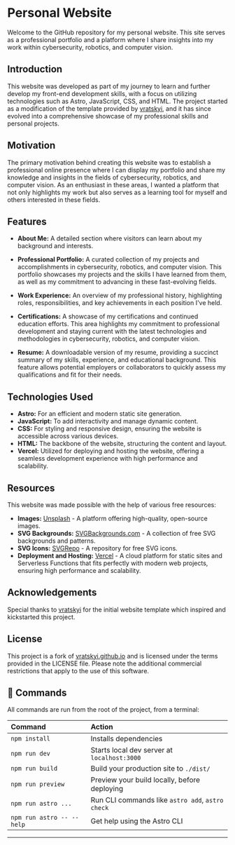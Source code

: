 # Personal Website

Welcome to the GitHub repository for my personal website. This site serves as a professional portfolio and a platform where I share insights into my work within cybersecurity, robotics, and computer vision.

## Introduction

This website was developed as part of my journey to learn and further develop my front-end development skills, with a focus on utilizing technologies such as Astro, JavaScript, CSS, and HTML. The project started as a modification of the template provided by [vratskyi](https://github.com/vratskyi/vratskyi.github.io), and it has since evolved into a comprehensive showcase of my professional skills and personal projects.

## Motivation

The primary motivation behind creating this website was to establish a professional online presence where I can display my portfolio and share my knowledge and insights in the fields of cybersecurity, robotics, and computer vision. As an enthusiast in these areas, I wanted a platform that not only highlights my work but also serves as a learning tool for myself and others interested in these fields.

## Features

- **About Me:** A detailed section where visitors can learn about my background and interests.

- **Professional Portfolio:** A curated collection of my projects and accomplishments in cybersecurity, robotics, and computer vision. This portfolio showcases my projects and the skills I have learned from them, as well as my commitment to advancing in these fast-evolving fields.

- **Work Experience:** An overview of my professional history, highlighting roles, responsibilities, and key achievements in each position I've held.

- **Certifications:** A showcase of my certifications and continued education efforts. This area highlights my commitment to professional development and staying current with the latest technologies and methodologies in cybersecurity, robotics, and computer vision.

- **Resume:** A downloadable version of my resume, providing a succinct summary of my skills, experience, and educational background. This feature allows potential employers or collaborators to quickly assess my qualifications and fit for their needs.


## Technologies Used

- **Astro:** For an efficient and modern static site generation.
- **JavaScript:** To add interactivity and manage dynamic content.
- **CSS:** For styling and responsive design, ensuring the website is accessible across various devices.
- **HTML:** The backbone of the website, structuring the content and layout.
- **Vercel:** Utilized for deploying and hosting the website, offering a seamless development experience with high performance and scalability.

## Resources

This website was made possible with the help of various free resources:

- **Images:** [Unsplash](https://unsplash.com/) - A platform offering high-quality, open-source images.
- **SVG Backgrounds:** [SVGBackgrounds.com](https://www.svgbackgrounds.com/set/free-svg-backgrounds-and-patterns/) - A collection of free SVG backgrounds and patterns.
- **SVG Icons:** [SVGRepo](https://www.svgrepo.com/) - A repository for free SVG icons.
- **Deployment and Hosting:** [Vercel](https://vercel.com/about) - A cloud platform for static sites and Serverless Functions that fits perfectly with modern web projects, ensuring high performance and scalability.


## Acknowledgements

Special thanks to [vratskyi](https://github.com/vratskyi/vratskyi.github.io) for the initial website template which inspired and kickstarted this project.

## License

This project is a fork of [vratskyi.github.io](https://github.com/vratskyi/vratskyi.github.io/tree/master) and is licensed under the terms provided in the LICENSE file. Please note the additional commercial restrictions that apply to the use of this software. 


## 🧞 Commands

All commands are run from the root of the project, from a terminal:

| Command                   | Action                                           |
| :------------------------ | :----------------------------------------------- |
| `npm install`             | Installs dependencies                            |
| `npm run dev`             | Starts local dev server at `localhost:3000`      |
| `npm run build`           | Build your production site to `./dist/`          |
| `npm run preview`         | Preview your build locally, before deploying     |
| `npm run astro ...`       | Run CLI commands like `astro add`, `astro check` |
| `npm run astro -- --help` | Get help using the Astro CLI                     |
------------------------------------------------------------------------------
